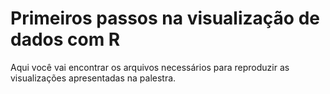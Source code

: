 # Primeiros passos na visualização de dados com R
Aqui você vai encontrar os arquivos necessários para reproduzir as visualizações apresentadas na palestra.

